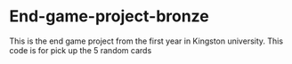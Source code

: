 # End-game-project-bronze
This is the end game project from the first year in Kingston university. This code is for pick up the 5 random cards
